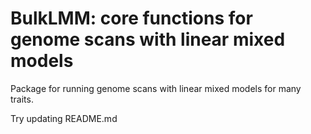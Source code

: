 # BulkLMM: core functions for genome scans with linear mixed models

Package for running genome scans with linear mixed models for many
traits.

Try updating README.md